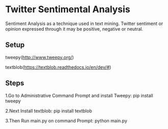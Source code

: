 # Twitter Sentimental Analysis
Sentiment Analysis as a technique used in text mining. Twitter sentiment or opinion expressed through it may be positive, negative or neutral.

## Setup


tweepy(http://www.tweepy.org/)

textblob(https://textblob.readthedocs.io/en/dev/#)

## Steps


1.Go to Administrative Command Prompt and install Tweepy:
		pip install tweepy


2.Next Install textblob:
 		pip install textblob


3.Then Run main.py on command Prompt:
		python main.py
			
